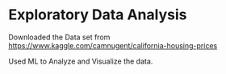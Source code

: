 # Exploratory Data Analysis
Downloaded the Data set from https://www.kaggle.com/camnugent/california-housing-prices

Used ML to Analyze and Visualize the data.
